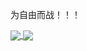 为自由而战！！！

<a href="https://github.com/anuraghazra/github-readme-stats">
<img align="center" src="https://github-readme-stats.vercel.app/api/top-langs/?username=Hercules11&theme=dracula&hide=html,shell,hack&layout=compact">
</a>
<a href="https://github.com/anuraghazra/github-readme-stats">
<img align="center" src="https://github-readme-stats.vercel.app/api?username=Hercules11&show_icons=true&theme=dracula&line_height=33">
</a>
